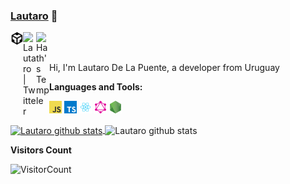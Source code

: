 ### [Lautaro](https://LautaroDeLaPuente.github.io) 👋

<a href="https://codesandbox.io">
  <img align="left" alt="Lautaro | CodeSandbox" width="20px" src="https://raw.githubusercontent.com/anuraghazra/anuraghazra/master/assets/codesandbox.svg" />
</a>

<a href="https://twitter.com/">
  <img align="left" alt="Lautaro | Twitter" width="21px" src="https://raw.githubusercontent.com/anuraghazra/anuraghazra/master/assets/twitter.svg" />
</a>
<a href="https://discord.gg/ezKn974a">
  <img align="left" alt="Hath's Temple" width="21px" src="https://raw.githubusercontent.com/anuraghazra/anuraghazra/master/assets/discord-round.svg" />
</a>

<br />
<br />

Hi, I'm Lautaro De La Puente, a developer from Uruguay

**Languages and Tools:**  

<code><img height="20" src="https://raw.githubusercontent.com/github/explore/80688e429a7d4ef2fca1e82350fe8e3517d3494d/topics/javascript/javascript.png"></code>
<code><img height="20" src="https://raw.githubusercontent.com/github/explore/80688e429a7d4ef2fca1e82350fe8e3517d3494d/topics/typescript/typescript.png"></code>
<code><img height="20" src="https://raw.githubusercontent.com/github/explore/80688e429a7d4ef2fca1e82350fe8e3517d3494d/topics/react/react.png"></code>
<code><img height="20" src="https://raw.githubusercontent.com/github/explore/5c058a388828bb5fde0bcafd4bc867b5bb3f26f3/topics/graphql/graphql.png"></code>
<code><img height="20" src="https://raw.githubusercontent.com/github/explore/80688e429a7d4ef2fca1e82350fe8e3517d3494d/topics/nodejs/nodejs.png"></code>    


<a href="https://github.com/HathHub/github-readme-stats">
  <img align="center" src="https://github-readme-stats.vercel.app/api?username=HathHub&show_icons=true&include_all_commits=true&theme=material-palenight" alt="Lautaro github stats" />
</a>
  <img align="center" src="https://github-readme-stats.vercel.app/api/top-langs/?username=HathHub&layout=compact&theme=dark&count_private=true" alt="Lautaro github stats" />
</a>

**Visitors Count**

![VisitorCount](https://profile-counter.glitch.me/{LautaroDeLaPuente}/count.svg)

